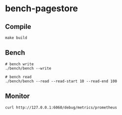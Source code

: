 # bench-pagestore

## Compile
```shell
make build
```

## Bench
```shell
# bench write
./bench/bench --write

# bench read
./bench/bench --read --read-start 10 --read-end 100
```

## Monitor
```shell
curl http://127.0.0.1:6060/debug/metrics/prometheus
```
